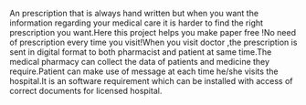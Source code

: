 
An prescription that is always hand written but when you want the information regarding your medical care it is harder to find the right prescription you want.Here this project helps you make paper free !No need of prescription every time you visit!When you visit doctor ,the prescription is sent in digital format to both pharmacist and patient at same time.The medical pharmacy can collect the data of patients and medicine they require.Patient can make use of message at each time he/she visits the hospital.It is an software requirement which can be installed with access of correct documents for licensed hospital.
